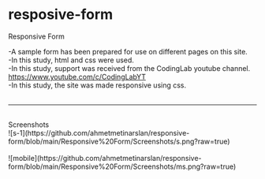 # resposive-form
Responsive Form <br>

-A sample form has been prepared for use on different pages on this site.<br>
-In this study, html and css were used.<br>
-In this study, support was received from the CodingLab youtube channel. https://www.youtube.com/c/CodingLabYT<br>
-In this study, the site was made responsive using css.<br><br>
<hr>
<br>
Screenshots<br>
![s-1](https://github.com/ahmetmetinarslan/responsive-form/blob/main/Responsive%20Form/Screenshots/s.png?raw=true)<br><br>
![mobile](https://github.com/ahmetmetinarslan/responsive-form/blob/main/Responsive%20Form/Screenshots/ms.png?raw=true)
